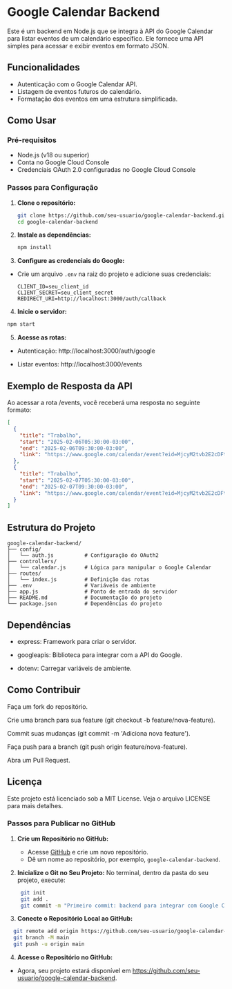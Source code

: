 # Google Calendar Backend

Este é um backend em Node.js que se integra à API do Google Calendar para listar eventos de um calendário específico. Ele fornece uma API simples para acessar e exibir eventos em formato JSON.

## Funcionalidades

- Autenticação com o Google Calendar API.
- Listagem de eventos futuros do calendário.
- Formatação dos eventos em uma estrutura simplificada.

## Como Usar

### Pré-requisitos

- Node.js (v18 ou superior)
- Conta no Google Cloud Console
- Credenciais OAuth 2.0 configuradas no Google Cloud Console

### Passos para Configuração

1. **Clone o repositório:**
   ```bash
   git clone https://github.com/seu-usuario/google-calendar-backend.git
   cd google-calendar-backend
   ```
2. **Instale as dependências:**
   ```bash
   npm install
   ```
3. **Configure as credenciais do Google:**

- Crie um arquivo `.env` na raiz do projeto e adicione suas credenciais:
  ```env
  CLIENT_ID=seu_client_id
  CLIENT_SECRET=seu_client_secret
  REDIRECT_URI=http://localhost:3000/auth/callback
  ```

4. **Inicie o servidor:**

```bash
npm start
```

5. **Acesse as rotas:**

- Autenticação: http://localhost:3000/auth/google

- Listar eventos: http://localhost:3000/events

## Exemplo de Resposta da API

Ao acessar a rota /events, você receberá uma resposta no seguinte formato:

```json
[
  {
    "title": "Trabalho",
    "start": "2025-02-06T05:30:00-03:00",
    "end": "2025-02-06T09:30:00-03:00",
    "link": "https://www.google.com/calendar/event?eid=MjcyM2tvb2E2cDFtOWIwdHF2NTJqNDlpamZfMjAyNTAyMDZUMDgzMDAwWiBtci5qb2NpcmlqdUBt"
  },
  {
    "title": "Trabalho",
    "start": "2025-02-07T05:30:00-03:00",
    "end": "2025-02-07T09:30:00-03:00",
    "link": "https://www.google.com/calendar/event?eid=MjcyM2tvb2E2cDFtOWIwdHF2NTJqNDlpamZfMjAyNTAyMDdUMDgzMDAwWiBtci5qb2NpcmlqdUBt"
  }
]
```

## Estrutura do Projeto

```
google-calendar-backend/
├── config/
│   └── auth.js          # Configuração do OAuth2
├── controllers/
│   └── calendar.js      # Lógica para manipular o Google Calendar
├── routes/
│   └── index.js         # Definição das rotas
├── .env                 # Variáveis de ambiente
├── app.js               # Ponto de entrada do servidor
├── README.md            # Documentação do projeto
└── package.json         # Dependências do projeto

```

## Dependências

- express: Framework para criar o servidor.

- googleapis: Biblioteca para integrar com a API do Google.

- dotenv: Carregar variáveis de ambiente.

## Como Contribuir

Faça um fork do repositório.

Crie uma branch para sua feature (git checkout -b feature/nova-feature).

Commit suas mudanças (git commit -m 'Adiciona nova feature').

Faça push para a branch (git push origin feature/nova-feature).

Abra um Pull Request.

## Licença

Este projeto está licenciado sob a MIT License. Veja o arquivo LICENSE para mais detalhes.

### Passos para Publicar no GitHub

1. **Crie um Repositório no GitHub:**

   - Acesse [GitHub](https://github.com) e crie um novo repositório.
   - Dê um nome ao repositório, por exemplo, `google-calendar-backend`.

2. **Inicialize o Git no Seu Projeto:**
   No terminal, dentro da pasta do seu projeto, execute:
   ```bash
    git init
    git add .
    git commit -m "Primeiro commit: backend para integrar com Google Calendar"
   ```
3. **Conecte o Repositório Local ao GitHub:**

```bash
  git remote add origin https://github.com/seu-usuario/google-calendar-backend.git
  git branch -M main
  git push -u origin main
```

4. **Acesse o Repositório no GitHub:**

- Agora, seu projeto estará disponível em https://github.com/seu-usuario/google-calendar-backend.
